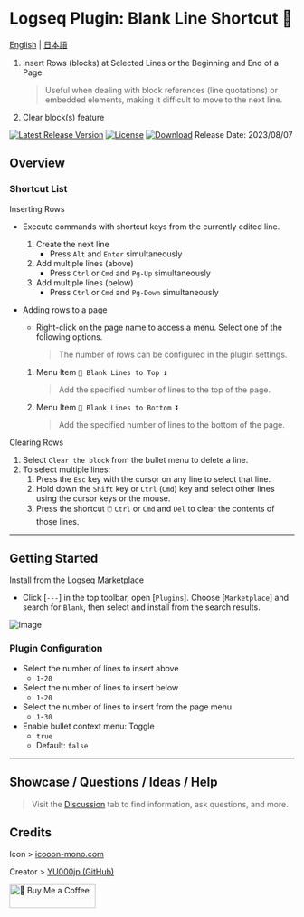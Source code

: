 # Logseq Plugin: Blank Line Shortcut 🦢

[English](https://github.com/YU000jp/logseq-plugin-blank-line) | [日本語](https://github.com/YU000jp/logseq-plugin-blank-line/blob/main/readme.ja.md)

1. Insert Rows (blocks) at Selected Lines or the Beginning and End of a Page.
   > Useful when dealing with block references (line quotations) or embedded elements, making it difficult to move to the next line.
1. Clear block(s) feature

[![Latest Release Version](https://img.shields.io/github/v/release/YU000jp/logseq-plugin-blank-line)](https://github.com/YU000jp/logseq-plugin-blank-line/releases)
[![License](https://img.shields.io/github/license/YU000jp/logseq-plugin-blank-line?color=blue)](https://github.com/YU000jp/logseq-plugin-blank-line/LICENSE)
[![Download](https://img.shields.io/github/downloads/YU000jp/logseq-plugin-blank-line/total.svg)](https://github.com/YU000jp/logseq-plugin-blank-line/releases)
Release Date: 2023/08/07

## Overview

### Shortcut List

Inserting Rows
  - Execute commands with shortcut keys from the currently edited line.
    1. Create the next line
       - Press `Alt` and `Enter` simultaneously
    2. Add multiple lines (above)
       - Press `Ctrl` or `Cmd` and `Pg-Up` simultaneously
    3. Add multiple lines (below)
       - Press `Ctrl` or `Cmd` and `Pg-Down` simultaneously

  - Adding rows to a page
    - Right-click on the page name to access a menu. Select one of the following options.
       > The number of rows can be configured in the plugin settings.
    1. Menu Item `🦢 Blank Lines to Top ⏫`
        > Add the specified number of lines to the top of the page.
    2. Menu Item `🦢 Blank Lines to Bottom ⏬`
        > Add the specified number of lines to the bottom of the page.

Clearing Rows
  1. Select `Clear the block` from the bullet menu to delete a line.
  2. To select multiple lines:
      1. Press the `Esc` key with the cursor on any line to select that line.
      2. Hold down the `Shift` key or `Ctrl` (`Cmd`) key and select other lines using the cursor keys or the mouse.
      3. Press the shortcut 🖱️ `Ctrl` or `Cmd` and `Del` to clear the contents of those lines.

---

## Getting Started

Install from the Logseq Marketplace

   - Click [`---`] in the top toolbar, open [`Plugins`]. Choose [`Marketplace`] and search for `Blank`, then select and install from the search results.

  ![Image](https://github.com/YU000jp/logseq-plugin-blank-line/assets/111847207/668cace9-8da2-4b90-91f7-4353f073c911)

### Plugin Configuration

- Select the number of lines to insert above
  - `1`-`20`
- Select the number of lines to insert below
  - `1`-`20`
- Select the number of lines to insert from the page menu
  - `1`-`30`
- Enable bullet context menu: Toggle
  - `true`
  - Default: `false`

---

## Showcase / Questions / Ideas / Help

> Visit the [Discussion](https://github.com/YU000jp/logseq-plugin-blank-line/discussions) tab to find information, ask questions, and more.

## Credits

Icon > [icooon-mono.com](https://icooon-mono.com/14658-%e3%82%b9%e3%83%af%e3%83%b3%e3%83%9c%e3%83%bc%e3%83%88%e3%81%ae%e7%84%a1%e6%96%99%e3%82%a4%e3%83%a9%e3%82%b9%e3%83%883/)

Creator > [YU000jp (GitHub)](https://github.com/YU000jp)

<a href="https://www.buymeacoffee.com/yu000japan" target="_blank"><img src="https://cdn.buymeacoffee.com/buttons/v2/default-violet.png" alt="🍌 Buy Me a Coffee" style="height: 42px;width: 152px" ></a>
